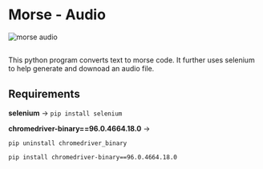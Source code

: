 # Morse - Audio
![morse audio](https://i.makeagif.com/media/7-09-2018/f1UEy0.gif?raw=true)
##

This python program converts text to morse code. It further uses selenium to help generate and downoad an audio file.

## Requirements

<b>selenium</b> -> `pip install selenium`

<b>chromedriver-binary==96.0.4664.18.0</b> -> 

```
pip uninstall chromedriver_binary

pip install chromedriver-binary==96.0.4664.18.0
```


